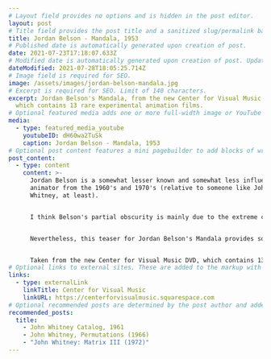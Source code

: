 ```yaml
---
# Layout field provides no options and is hidden in the post editor.
layout: post
# Title field provides the post title and a sanitized slug/permalink based on the title content. !!! Use a descriptive title and then do not change it !!!
title: Jordan Belson - Mandala, 1953
# Published date is automatically generated upon creation of post.
date: 2021-07-23T17:18:07.633Z
# Modified date is automatically generated upon creation of post. Update Manually when the post is updated
dateModified: 2021-07-28T18:05:25.714Z
# Image field is required for SEO.
image: /assets/images/jordan-belson-mandala.jpg
# Excerpt is required for SEO. Limit of 140 characters.
excerpt: Jordan Belson's Mandala, from the new Center for Visual Music DVD,
  which contains 13 rare experimental animation films.
# Optional featured media adds one or more full-width image or YouTube embeds to the top of the post.
media:
  - type: featured_media_youtube
    youtubeID: dH60wa2TuSk
    caption: Jordan Belson - Mandala, 1953
# Optional post content features a mini pagebuilder to add blocks of written content, images, and YouTube embeds to the post. Recommended at least one instance of WYSIWYG block.
post_content:
  - type: content
    content: >-
      Jordan Belson is a somewhat lesser known and somewhat less influential
      animator from the 1960's and 1970's (relative to someone like John
      Whitney, at least).


      I think Belson's partial obscurity is mainly due to the extreme control of organizations like the Center for Visual Music, who have a vested interest in selling DVD's of some animator's works. 


      Nevertheless, this teaser for Jordan Belson's Mandala provides some indication as to just how sophisticated his work can be.


      Taken from the new Center for Visual Music DVD, which contains 13 rare experimental animation films.
# Optional links to external sites. These are added to the markup with rereferrer tags.
links:
  - type: externalLink
    linkTitle: Center for Visual Music
    linkURL: https://centerforvisualmusic.squarespace.com
# Optional recommended posts are determined by the post author and added here. This is good for SEO and internal linking.
recommended_posts:
  title:
    - John Whitney Catalog, 1961
    - John Whitney, Permutations (1966)
    - "John Whitney: Matrix III (1972)"
---
```

